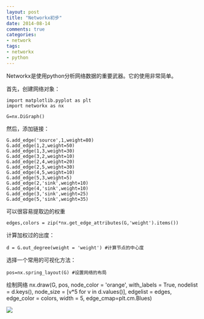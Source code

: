 ```yaml
---
layout: post
title: "Networkx初步"
date: 2014-08-14
comments: true
categories: 
- network
tags:
- networkx
- python
---
```


Networkx是使用python分析网络数据的重要武器。它的使用非常简单。

首先，创建网络对象：

    import matplotlib.pyplot as plt
    import networkx as nx
    
    G=nx.DiGraph()
    
然后，添加链接：

    G.add_edge('source',1,weight=80)
    G.add_edge(1,2,weight=50)
    G.add_edge(1,3,weight=30)
    G.add_edge(3,2,weight=10)
    G.add_edge(2,4,weight=20)
    G.add_edge(2,5,weight=30)
    G.add_edge(4,5,weight=10)
    G.add_edge(5,3,weight=5)
    G.add_edge(2,'sink',weight=10)
    G.add_edge(4,'sink',weight=10)
    G.add_edge(3,'sink',weight=25)
    G.add_edge(5,'sink',weight=35)
    
可以很容易提取边的权重  

    edges,colors = zip(*nx.get_edge_attributes(G,'weight').items())
    
计算加权过的出度：

    d = G.out_degree(weight = 'weight') #计算节点的中心度
    
选择一个常用的可视化方法：

    pos=nx.spring_layout(G) #设置网络的布局
    
绘制网络
    nx.draw(G, pos, node_color = 'orange', with_labels = True,
            nodelist = d.keys(), node_size = [v*5 for v in d.values()], 
            edgelist = edges, edge_color = colors, width = 5, edge_cmap=plt.cm.Blues)

![](http://chengjun.qiniudn.com/demo.png)


 
